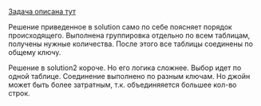 <a href="https://www.hackerrank.com/challenges/the-company/problem?h_r=next-challenge&h_v=zen&h_r=next-challenge&h_v=zen&h_r=next-challenge&h_v=zen&h_r=next-challenge&h_v=zen">Задача описана тут</a>

Решение приведенное в solution само по себе поясняет порядок происходящего. Выполнена группировка отдельно по всем таблицам, получены нужные количества. После этого все таблицы соединены по общему ключу.

Решение в solution2 короче. Но его логика сложнее. Выбор идет по одной таблице. Соединение выполнено по разным ключам. Но джойн может быть более затратным, т.к. объединяяется большее кол-во строк.
